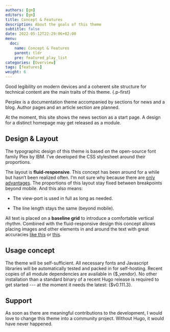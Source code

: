```yaml
---
authors: [gm]
editors: [gm]
title: Concept & Features
description: About the goals of this theme
subtitle: false
date: 2022-05-12T22:29:06+02:00 
menu:
  doc:
    name: Concept & Features
    parent: tldr
    pre: featured_play_list
categories: [Overview]
tags: [features]
weight: 6
---
```


Good legibility on modern devices and a coherent site structure for technical content are the main traits of this theme.
{.p-first} <!--more-->

Perplex is a documentation theme accompanied by sections for news and a blog. Author pages and an article section are planned.

At the moment, this site shows the news section as a start page. A design for a distinct homepage may get released as a module.

## Design & Layout

The typographic design of this theme is based on the open-source font family Plex by IBM. I’ve developed the CSS stylesheet around their proportions.

The layout is **fluid-responsive**. This concept has been around for a while but hasn’t been realized often. I’m not sure why because there are [only advantages](/blog/accessibility-of-fluid-typography). The proportions of this layout stay fixed between breakpoints beyond mobile. And this also means:

- The view-port is used in full as long as needed.

- The line length stays the same (beyond mobile).

All text is placed on a **baseline grid** to introduce a comfortable vertical rhythm. Combined with the fluid-responsive design this concept allows placing images and other elements in and around the text with great accuracies [like this](/blog/image/stand-alone) or [this](/doc/basic/image/inline).

## Usage concept

The theme will be self-sufficient. All necessary fonts and Javascript libraries will be automatically tested and packed in for self-hosting. Recent copies of all module dependencies are available in {$_vendor}. No other installation than a standard binary of a recent Hugo release is required to get started --- at the moment it needs the latest: {$v0.111.3}.

## Support

As soon as there are meaningful contributions to the development, I would love to change this theme into a community project. Without Hugo, it would have never happened.
